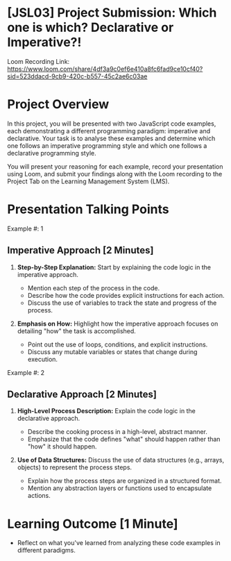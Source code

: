 # [JSL03] Project Submission: Which one is which? Declarative or Imperative?!

Loom Recording Link: https://www.loom.com/share/4df3a9c0ef6e410a8fc6fad9ce10cf40?sid=523ddacd-9cb9-420c-b557-45c2ae6c03ae

# Project Overview

In this project, you will be presented with two JavaScript code examples, each demonstrating a different programming paradigm: imperative and declarative. Your task is to analyse these examples and determine which one follows an imperative programming style and which one follows a declarative programming style. 

You will present your reasoning for each example, record your presentation using Loom, and submit your findings along with the Loom recording to the Project Tab on the Learning Management System (LMS).

# Presentation Talking Points

Example #: 1

## Imperative Approach [2 Minutes]
   1. **Step-by-Step Explanation:** Start by explaining the code logic in the imperative approach.
      - Mention each step of the process in the code.
      - Describe how the code provides explicit instructions for each action.
      - Discuss the use of variables to track the state and progress of the process.

   2. **Emphasis on How:** Highlight how the imperative approach focuses on detailing "how" the task is accomplished.
      - Point out the use of loops, conditions, and explicit instructions.
      - Discuss any mutable variables or states that change during execution.


Example #: 2

## Declarative Approach [2 Minutes]
1. **High-Level Process Description:** Explain the code logic in the declarative approach.
   - Describe the cooking process in a high-level, abstract manner.
   - Emphasize that the code defines "what" should happen rather than "how" it should happen.

2. **Use of Data Structures:** Discuss the use of data structures (e.g., arrays, objects) to represent the process steps.
   - Explain how the process steps are organized in a structured format.
   - Mention any abstraction layers or functions used to encapsulate actions.

# Learning Outcome [1 Minute]
- Reflect on what you've learned from analyzing these code examples in different paradigms.
